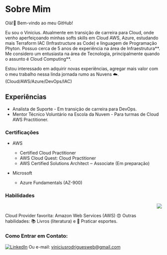# Sobre Mim

Olá!👋 Bem-vindo ao meu GitHub! 

Eu sou o Vinicius. Atualmente em transição de carreira para Cloud, onde venho aperfeiçoando minhas softs skills em Cloud AWS, Azure, estudando mais Terraform IAC (Infrastructure as Code) e linguagem de Programação Phyton. Possuo cerca de 5 anos de experiência na área de Infraestrutura**. Me considero um entusiasta na área de Tecnologia, principalmente quando o assunto é Cloud Computing**.

Estou interessado em adquirir novas experiências, agregar mais valor com o meu trabalho nessa linda jornada rumo as Nuvens ☁️.
(Cloud/AWS/Azure/DevOps/IAC)

## Experiências
- Analista de Suporte - Em transição de carreira para DevOps.
- Mentor Técnico Voluntário na Escola da Nuvem - Para turmas de Cloud AWS Practitioner.

### Certificações

- AWS
  - Certified Cloud Practitioner
  - AWS Cloud Quest: Cloud Practitioner
  - AWS Certified Solutions Architect ‒ Associate (Em preparação)
  
- Microsoft
    - Azure Fundamentals (AZ-900)

### Habilidades

<p align="right">
  <a href="https://skillicons.dev">
    <img src="https://skillicons.dev/icons?i=aws,azure,github,linux,vscode,html,css" />
  </a>
</p>

Cloud Provider favorita: Amazon Web Services (AWS) 😍
Outras habilidades: 📚 Livros (literatura) e 🏃 Praticar esportes.

### Como Entrar em Contato:

[![LinkedIn](https://img.shields.io/badge/linkedin-%230077B5.svg?&style=for-the-badge&logo=linkedin&logoColor=white)](https://www.https://linkedin.com/in/viniciusbrito-07778/)
Ou e-mail: viniciusrodriguesweb@gmail.com


